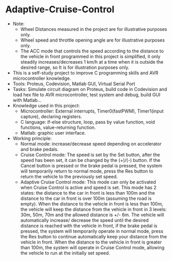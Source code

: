 # Adaptive-Cruise-Control
+ Note:
  - Wheel Distances measured in the project are for illustrative purposes only.
  - Wheel speed and throttle opening angle are for illustrative purposes only.
  - The ACC mode that controls the speed according to the distance to the vehicle in front programmed in this project is simplified, it only steadily increases/decreases   1 km/h at a time when it is outside the desired range, so It is for illustration purposes only.
+ This is a self-study project to improve C programming skills and AVR microcontroller knowledge.
+ Tools: Proteus, Codevision, Matlab GUI, Virtual Serial Port
+ Tasks: Simulate circuit diagram on Proteus, build code in Codevision and load hex file to AVR microcontroller, test system and debug, build GUI with Matlab...
+ Knowledge used in this project:
  - Microcontroller: External interrupts, Timer0(fastPWM), Timer1(input capture), declaring registers.
  - C language: if-else structure, loop, pass by value function, void functions, value-returning function. 
  - Matlab: graphic user interface.
+ Working principle: 
  - Normal mode: increase/decrease speed depending on accelerator and brake pedals.
  - Cruise Control mode: The speed is set by the Set button, after the speed has been set, it can be changed by the (+)/(-) button. If the Cancel button is pressed or     the brake pedal is pressed, the system will temporarily return to normal mode, press the Res button to return the vehicle to the previously set speed.
  - Adaptive Cruise Control mode: This mode can only be activated when Cruise Control is active and speed is set. This mode has 2 states: the distance to the car in       front is less than 100m and the distance to the car in front is over 100m (assuming the road is empty). When the distance to the vehicle in front is less than 100m,     the vehicle will keep the distance from the vehicle in front in 3 levels: 30m, 50m, 70m and the allowed distance is +/- 6m. The vehicle will automatically increase/     decrease the speed until the desired distance is reached with the vehicle in front, if the brake pedal is pressed, the system will temporarily operate in normal         mode, press the Res button to continue automatically keep your distance from the vehicle in front. When the distance to the vehicle in front is greater than 100m, the   system will operate in Cruise Control mode, allowing the vehicle to run at the initially set speed.
